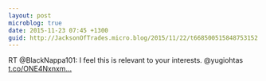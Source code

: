 ```yaml
---
layout: post
microblog: true
date: 2015-11-23 07:45 +1300
guid: http://JacksonOfTrades.micro.blog/2015/11/22/t668500515848753152.html
---
```

RT @BlackNappa101: I feel this is relevant to your interests. @yugiohtas [t.co/ONE4Nxnxm...](https://t.co/ONE4Nxnxmi)
